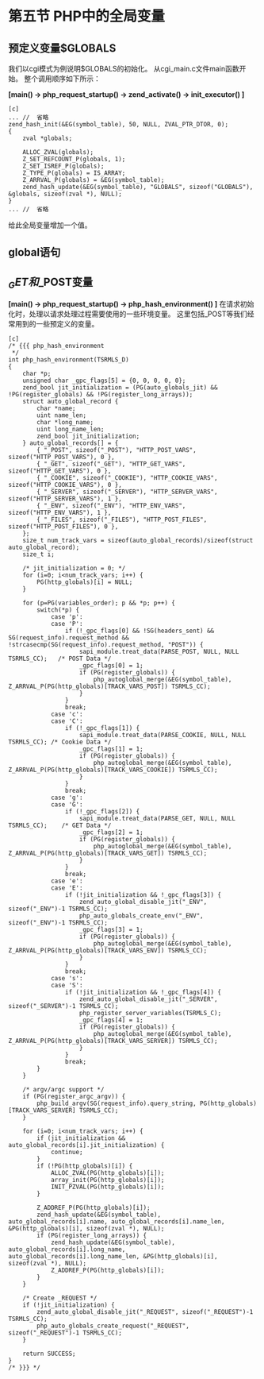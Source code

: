 # 第五节 PHP中的全局变量


## 预定义变量$GLOBALS
我们以cgi模式为例说明$GLOBALS的初始化。
从cgi_main.c文件main函数开始。
整个调用顺序如下所示：

**[main() -> php_request_startup() -> zend_activate() -> init_executor() ]**

    [c]
    ... //  省略
	zend_hash_init(&EG(symbol_table), 50, NULL, ZVAL_PTR_DTOR, 0);
	{
		zval *globals;

		ALLOC_ZVAL(globals);
		Z_SET_REFCOUNT_P(globals, 1);
		Z_SET_ISREF_P(globals);
		Z_TYPE_P(globals) = IS_ARRAY;
		Z_ARRVAL_P(globals) = &EG(symbol_table);
		zend_hash_update(&EG(symbol_table), "GLOBALS", sizeof("GLOBALS"), &globals, sizeof(zval *), NULL);
	}
    ... //  省略

给此全局变量增加一个值。

## global语句

## $_GET和$_POST变量
**[main() -> php_request_startup() -> php_hash_environment()  ]**
在请求初始化时，处理以请求处理过程需要使用的一些环境变量。
这里包括_POST等我们经常用到的一些预定义的变量。

    [c]
    /* {{{ php_hash_environment
     */
    int php_hash_environment(TSRMLS_D)
    {
        char *p;
        unsigned char _gpc_flags[5] = {0, 0, 0, 0, 0};
        zend_bool jit_initialization = (PG(auto_globals_jit) && !PG(register_globals) && !PG(register_long_arrays));
        struct auto_global_record {
            char *name;
            uint name_len;
            char *long_name;
            uint long_name_len;
            zend_bool jit_initialization;
        } auto_global_records[] = {
            { "_POST", sizeof("_POST"), "HTTP_POST_VARS", sizeof("HTTP_POST_VARS"), 0 },
            { "_GET", sizeof("_GET"), "HTTP_GET_VARS", sizeof("HTTP_GET_VARS"), 0 },
            { "_COOKIE", sizeof("_COOKIE"), "HTTP_COOKIE_VARS", sizeof("HTTP_COOKIE_VARS"), 0 },
            { "_SERVER", sizeof("_SERVER"), "HTTP_SERVER_VARS", sizeof("HTTP_SERVER_VARS"), 1 },
            { "_ENV", sizeof("_ENV"), "HTTP_ENV_VARS", sizeof("HTTP_ENV_VARS"), 1 },
            { "_FILES", sizeof("_FILES"), "HTTP_POST_FILES", sizeof("HTTP_POST_FILES"), 0 },
        };
        size_t num_track_vars = sizeof(auto_global_records)/sizeof(struct auto_global_record);
        size_t i;

        /* jit_initialization = 0; */
        for (i=0; i<num_track_vars; i++) {
            PG(http_globals)[i] = NULL;
        }

        for (p=PG(variables_order); p && *p; p++) {
            switch(*p) {
                case 'p':
                case 'P':
                    if (!_gpc_flags[0] && !SG(headers_sent) && SG(request_info).request_method && !strcasecmp(SG(request_info).request_method, "POST")) {
                        sapi_module.treat_data(PARSE_POST, NULL, NULL TSRMLS_CC);	/* POST Data */
                        _gpc_flags[0] = 1;
                        if (PG(register_globals)) {
                            php_autoglobal_merge(&EG(symbol_table), Z_ARRVAL_P(PG(http_globals)[TRACK_VARS_POST]) TSRMLS_CC);
                        }
                    }
                    break;
                case 'c':
                case 'C':
                    if (!_gpc_flags[1]) {
                        sapi_module.treat_data(PARSE_COOKIE, NULL, NULL TSRMLS_CC);	/* Cookie Data */
                        _gpc_flags[1] = 1;
                        if (PG(register_globals)) {
                            php_autoglobal_merge(&EG(symbol_table), Z_ARRVAL_P(PG(http_globals)[TRACK_VARS_COOKIE]) TSRMLS_CC);
                        }
                    }
                    break;
                case 'g':
                case 'G':
                    if (!_gpc_flags[2]) {
                        sapi_module.treat_data(PARSE_GET, NULL, NULL TSRMLS_CC);	/* GET Data */
                        _gpc_flags[2] = 1;
                        if (PG(register_globals)) {
                            php_autoglobal_merge(&EG(symbol_table), Z_ARRVAL_P(PG(http_globals)[TRACK_VARS_GET]) TSRMLS_CC);
                        }
                    }
                    break;
                case 'e':
                case 'E':
                    if (!jit_initialization && !_gpc_flags[3]) {
                        zend_auto_global_disable_jit("_ENV", sizeof("_ENV")-1 TSRMLS_CC);
                        php_auto_globals_create_env("_ENV", sizeof("_ENV")-1 TSRMLS_CC);
                        _gpc_flags[3] = 1;
                        if (PG(register_globals)) {
                            php_autoglobal_merge(&EG(symbol_table), Z_ARRVAL_P(PG(http_globals)[TRACK_VARS_ENV]) TSRMLS_CC);
                        }
                    }
                    break;
                case 's':
                case 'S':
                    if (!jit_initialization && !_gpc_flags[4]) {
                        zend_auto_global_disable_jit("_SERVER", sizeof("_SERVER")-1 TSRMLS_CC);
                        php_register_server_variables(TSRMLS_C);
                        _gpc_flags[4] = 1;
                        if (PG(register_globals)) {
                            php_autoglobal_merge(&EG(symbol_table), Z_ARRVAL_P(PG(http_globals)[TRACK_VARS_SERVER]) TSRMLS_CC);
                        }
                    }
                    break;
            }
        }

        /* argv/argc support */
        if (PG(register_argc_argv)) {
            php_build_argv(SG(request_info).query_string, PG(http_globals)[TRACK_VARS_SERVER] TSRMLS_CC);
        }

        for (i=0; i<num_track_vars; i++) {
            if (jit_initialization && auto_global_records[i].jit_initialization) {
                continue;
            }
            if (!PG(http_globals)[i]) {
                ALLOC_ZVAL(PG(http_globals)[i]);
                array_init(PG(http_globals)[i]);
                INIT_PZVAL(PG(http_globals)[i]);
            }

            Z_ADDREF_P(PG(http_globals)[i]);
            zend_hash_update(&EG(symbol_table), auto_global_records[i].name, auto_global_records[i].name_len, &PG(http_globals)[i], sizeof(zval *), NULL);
            if (PG(register_long_arrays)) {
                zend_hash_update(&EG(symbol_table), auto_global_records[i].long_name, auto_global_records[i].long_name_len, &PG(http_globals)[i], sizeof(zval *), NULL);
                Z_ADDREF_P(PG(http_globals)[i]);
            }
        }

        /* Create _REQUEST */
        if (!jit_initialization) {
            zend_auto_global_disable_jit("_REQUEST", sizeof("_REQUEST")-1 TSRMLS_CC);
            php_auto_globals_create_request("_REQUEST", sizeof("_REQUEST")-1 TSRMLS_CC);
        }

        return SUCCESS;
    }
    /* }}} */


